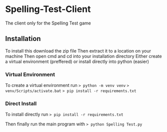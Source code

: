 # Spelling-Test-Client
 The client only for the Spelling Test game

## Installation
 To install this download the zip file
 Then extract it to a location on your machine
 Then open cmd and cd into your installation directory
 Either create a virtual environment (preffered) or install directly into python (easier)
  ### Virtual Environment
   To create a virtual environment run
   ```> python -m venv venv```
   ```> venv/Scripts/activate.bat```
   ```> pip install -r requirements.txt```
   
  ### Direct Install
   To install directly run
   ```> pip install -r requirements.txt```
   
 Then finally run the main program with
 ```> python Spelling Test.py```
  
